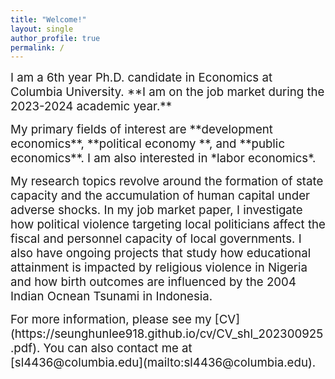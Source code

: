 ```yaml
---
title: "Welcome!"
layout: single
author_profile: true
permalink: /
---
```


<p><span style="font-size:14pt;">
I am a 6th year Ph.D. candidate in Economics at Columbia University. **I am on the job market during the 2023-2024 academic year.** </span></p>

<p><span style="font-size:14pt;">
My primary fields of interest are **development economics**, **political economy
**, and **public economics**. I am also interested in *labor economics*. </span></p>

<p><span style="font-size:14pt;">
My research topics revolve around the formation of state capacity and the accumulation of human capital under adverse shocks. In my job market paper, I investigate how political violence targeting local politicians affect the fiscal and personnel capacity of local governments. I also have ongoing projects that study how educational attainment is impacted by religious violence in Nigeria and how birth outcomes are influenced by the 2004 Indian Ocnean Tsunami in Indonesia.
    </span></p>

<p><span style="font-size:14pt;"> 
For more information, please see my [CV](https://seunghunlee918.github.io/cv/CV_shl_202300925.pdf). You can also contact me at [sl4436@columbia.edu](mailto:sl4436@columbia.edu).
</span></p>
